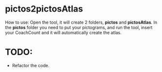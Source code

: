 # pictos2pictosAtlas
How to use:
Open the tool, it will create 2 folders, **pictos** and **pictosAtlas**.
In the **pictos** folder you need to put your pictograms, and run the tool, insert your CoachCount and it will automatically create the atlas.

# TODO:
- Refactor the code.
